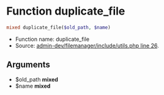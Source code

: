 Function duplicate_file
===========================





```php
mixed duplicate_file($old_path, $name)
```

* Function name: duplicate_file
* Source: [admin-dev/filemanager/include/utils.php line 26](https://github.com/PrestaShop/PrestaShop/blob/1.6.1.3/admin-dev/filemanager/include/utils.php#L26).

Arguments
---------

* $old_path **mixed**
* $name **mixed**

